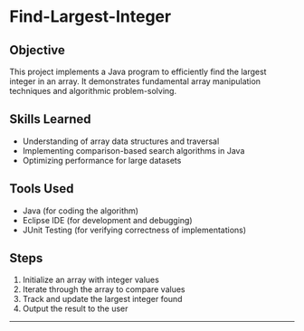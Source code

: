 # Find-Largest-Integer

## Objective
This project implements a Java program to efficiently find the largest integer in an array. It demonstrates fundamental array manipulation techniques and algorithmic problem-solving.

## Skills Learned
- Understanding of array data structures and traversal  
- Implementing comparison-based search algorithms in Java  
- Optimizing performance for large datasets  

## Tools Used
- Java (for coding the algorithm)  
- Eclipse IDE (for development and debugging)  
- JUnit Testing (for verifying correctness of implementations)  

## Steps
1. Initialize an array with integer values  
2. Iterate through the array to compare values  
3. Track and update the largest integer found  
4. Output the result to the user  

---
